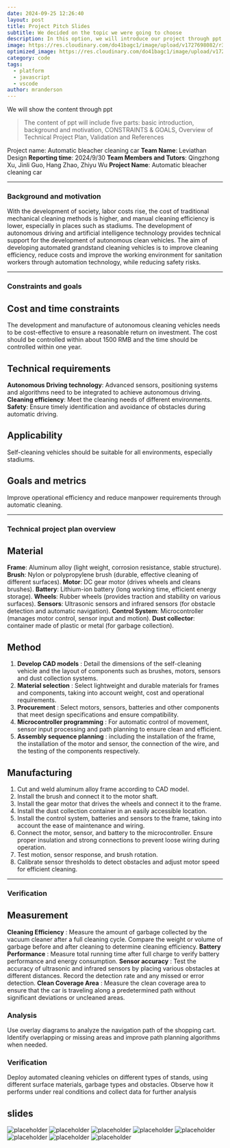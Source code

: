 ```yaml
---
date: 2024-09-25 12:26:40
layout: post
title: Project Pitch Slides
subtitle: We decided on the topic we were going to choose
description: In this option, we will introduce our project through ppt content
image: https://res.cloudinary.com/do41bagc1/image/upload/v1727698082/r3yqabgy259juglpy9fn.jpg
optimized_image: https://res.cloudinary.com/do41bagc1/image/upload/v1727698082/r3yqabgy259juglpy9fn.jpg
category: code
tags:
  - platform
  - javascript
  - vscode
author: mranderson
---
```


We will show the content through ppt

> The content of ppt will include five parts: basic introduction, background and motivation, CONSTRAINTS & GOALS, Overview of Technical Project Plan, Validation and References


Project name: Automatic bleacher cleaning car
**Team Name**: Leviathan Design
**Reporting time**: 2024/9/30
**Team Members and Tutors**: Qingzhong Xu, Jinli Guo, Hang Zhao, Zhiyu Wu
**Project Name**: Automatic bleacher cleaning car

---

### Background and motivation
With the development of society, labor costs rise, the cost of traditional mechanical cleaning methods is higher, and manual cleaning efficiency is lower, especially in places such as stadiums. The development of autonomous driving and artificial intelligence technology provides technical support for the development of autonomous clean vehicles. The aim of developing automated grandstand cleaning vehicles is to improve cleaning efficiency, reduce costs and improve the working environment for sanitation workers through automation technology, while reducing safety risks.

---

### Constraints and goals
## Cost and time constraints
The development and manufacture of autonomous cleaning vehicles needs to be cost-effective to ensure a reasonable return on investment.
The cost should be controlled within about 1500 RMB and the time should be controlled within one year.

## Technical requirements
**Autonomous Driving technology**: Advanced sensors, positioning systems and algorithms need to be integrated to achieve autonomous driving.
**Cleaning efficiency**: Meet the cleaning needs of different environments.
**Safety**: Ensure timely identification and avoidance of obstacles during automatic driving.

## Applicability
Self-cleaning vehicles should be suitable for all environments, especially stadiums.

## Goals and metrics
Improve operational efficiency and reduce manpower requirements through automatic cleaning.

---

### Technical project plan overview
## Material
**Frame**: Aluminum alloy (light weight, corrosion resistance, stable structure).
**Brush**: Nylon or polypropylene brush (durable, effective cleaning of different surfaces).
**Motor**: DC gear motor (drives wheels and cleans brushes).
**Battery**: Lithium-ion battery (long working time, efficient energy storage).
**Wheels**: Rubber wheels (provides traction and stability on various surfaces).
**Sensors**: Ultrasonic sensors and infrared sensors (for obstacle detection and automatic navigation).
**Control System**: Microcontroller (manages motor control, sensor input and motion).
**Dust collector**: container made of plastic or metal (for garbage collection).

## Method
1. **Develop CAD models** : Detail the dimensions of the self-cleaning vehicle and the layout of components such as brushes, motors, sensors and dust collection systems.
2. **Material selection** : Select lightweight and durable materials for frames and components, taking into account weight, cost and operational requirements.
3. **Procurement** : Select motors, sensors, batteries and other components that meet design specifications and ensure compatibility.
4. **Microcontroller programming** : For automatic control of movement, sensor input processing and path planning to ensure clean and efficient.
5. **Assembly sequence planning** : including the installation of the frame, the installation of the motor and sensor, the connection of the wire, and the testing of the components respectively.

## Manufacturing
1. Cut and weld aluminum alloy frame according to CAD model.
2. Install the brush and connect it to the motor shaft.
3. Install the gear motor that drives the wheels and connect it to the frame.
4. Install the dust collection container in an easily accessible location.
5. Install the control system, batteries and sensors to the frame, taking into account the ease of maintenance and wiring.
6. Connect the motor, sensor, and battery to the microcontroller. Ensure proper insulation and strong connections to prevent loose wiring during operation.
7. Test motion, sensor response, and brush rotation.
8. Calibrate sensor thresholds to detect obstacles and adjust motor speed for efficient cleaning.

---

### Verification
## Measurement
**Cleaning Efficiency** : Measure the amount of garbage collected by the vacuum cleaner after a full cleaning cycle. Compare the weight or volume of garbage before and after cleaning to determine cleaning efficiency.
**Battery Performance** : Measure total running time after full charge to verify battery performance and energy consumption.
**Sensor accuracy** : Test the accuracy of ultrasonic and infrared sensors by placing various obstacles at different distances. Record the detection rate and any missed or error detection.
**Clean Coverage Area** : Measure the clean coverage area to ensure that the car is traveling along a predetermined path without significant deviations or uncleaned areas.

### Analysis
Use overlay diagrams to analyze the navigation path of the shopping cart. Identify overlapping or missing areas and improve path planning algorithms when needed.

### Verification
Deploy automated cleaning vehicles on different types of stands, using different surface materials, garbage types and obstacles. Observe how it performs under real conditions and collect data for further analysis

## slides



![placeholder](https://res.cloudinary.com/do41bagc1/image/upload/v1727699221/qclxfsa1kpgknlwwlpli.jpg)
![placeholder](https://res.cloudinary.com/do41bagc1/image/upload/v1727699263/jddrebep9vunaaa0iioz.jpg)
![placeholder](https://res.cloudinary.com/do41bagc1/image/upload/v1727699298/v7opcgodkfgeucgxut5i.jpg)
![placeholder](https://res.cloudinary.com/do41bagc1/image/upload/v1727699367/hcrev4ajc1k2ucr8xlal.jpg)
![placeholder](https://res.cloudinary.com/do41bagc1/image/upload/v1727699415/vjvzjz2j73moqrsym913.jpg)
![placeholder](https://res.cloudinary.com/do41bagc1/image/upload/v1727699512/bjovzbjru0e8e8nrnk5g.jpg)
![placeholder](https://res.cloudinary.com/do41bagc1/image/upload/v1727699535/rckwsbmpshozwzhesiix.jpg)
![placeholder](https://res.cloudinary.com/do41bagc1/image/upload/v1727699555/lpsockjihr9pxtorsbyp.jpg)








